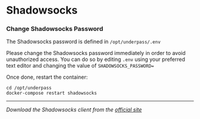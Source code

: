 # Shadowsocks

### Change Shadowsocks Password

The Shadowsocks password is defined in `/opt/underpass/.env`

Please change the Shadowsocks password immediately in order to avoid unauthorized access. You can do so by editing `.env` using your preferred text editor and changing the value of `SHADOWSOCKS_PASSWORD=`

Once done, restart the container:
```
cd /opt/underpass
docker-compose restart shadowsocks
```

***

_Download the Shadowsocks client from the [official site](https://shadowsocks.org/en/download/clients.html)_
